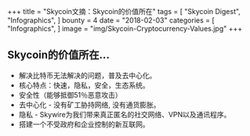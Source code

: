 +++
title = "Skycoin文摘：Skycoin的价值所在"
tags = [
    "Skycoin Digest",
    "Infographics",
]
bounty = 4
date = "2018-02-03"
categories = [
    "Infographics",
]
image = "img/Skycoin-Cryptocurrency-Values.jpg"
+++

## Skycoin的价值所在...

  * 解决比特币无法解决的问题，普及去中心化。
  * 核心特点：快速，隐私，安全，生态系统。
  * 安全性（能够抵御51％恶意攻击）
  * 去中心化 - 没有矿工胁持网络, 没有通货膨胀。
  * 隐私 - Skywire为我们带来真正匿名的社交网络、VPN以及通讯程序。
  * 搭建一个不受政府和企业控制的新互联网。
